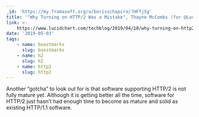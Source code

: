 ```yaml
---
_id: 'https://my.framasoft.org/u/borisschapira/?HFfjSg'
title: '"Why Turning on HTTP/2 Was a Mistake", Thayne McCombs (for @Lucidchart)'
link: >-
    https://www.lucidchart.com/techblog/2019/04/10/why-turning-on-http2-was-a-mistake/
date: '2019-05-03'
tags:
    - name: boostmarks
      slug: boostmarks
    - name: h2
      slug: h2
    - name: http2
      slug: http2
---
```


<div class="markdown"><p>Another “gotcha” to look out for is that software supporting HTTP/2 is not fully mature yet. Although it is getting better all the time, software for HTTP/2 just hasn’t had enough time to become as mature and solid as existing HTTP/1.1 software.
</p></div>
